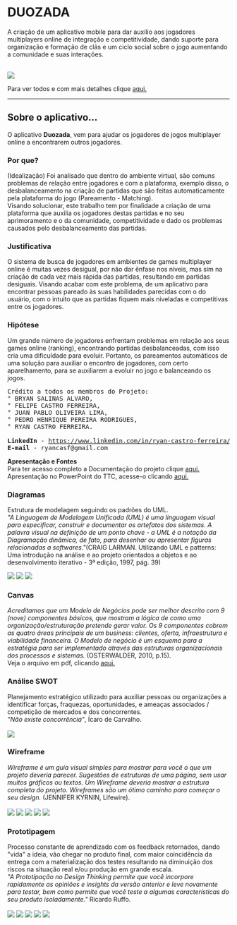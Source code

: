 <h1>DUOZADA</h1>
<p>A criação de um aplicativo mobile para dar auxílio aos jogadores multiplayers online de integração e competitividade, dando suporte para organização e formação de clãs e um ciclo social sobre o jogo aumentando a comunidade e suas interações.</p><br>
<img src="Prints/bgImage.png">
<p>Para ver todos e com mais detalhes clique <a href="https://drive.google.com/drive/folders/19lLdHaKgz9R5O3Z6H8n3G6-OekDtKsU-?usp=sharing">aqui.</a></p>

<hr>
<h2>Sobre o aplicativo...</h2>
<p>O aplicativo <b>Duozada</b>, vem para ajudar os jogadores de jogos multiplayer online a encontrarem outros jogadores.</p>

<h3>Por que?</h3>
<p>(Idealização) Foi analisado que dentro do ambiente virtual, são comuns problemas de relação entre jogadores e com a plataforma, exemplo disso, o desbalanceamento na criação de partidas que são feitas automaticamente pela plataforma do jogo (Pareamento - Matching).<br>
Visando solucionar, este trabalho tem por finalidade a criação de uma plataforma que auxilia os jogadores destas partidas e no seu aprimoramento e o da comunidade, competitividade e dado os problemas causados pelo desbalanceamento das partidas.</p>

<h3>Justificativa</h3>
<p>O sistema de busca de jogadores em ambientes de games multiplayer online é muitas vezes desigual, por não dar ênfase nos níveis, mas sim na criação de cada vez mais rápida das partidas, resultando em partidas desiguais. Visando acabar com este problema, de um aplicativo para encontrar pessoas pareado às suas habilidades parecidas com o do usuário, com o intuito que as partidas fiquem mais niveladas e competitivas entre os jogadores.</p>

<h3>Hipótese</h3>
<p>Um grande número de jogadores enfrentam problemas em relação aos seus games online (ranking), encontrando partidas desbalanceadas, com isso cria uma dificuldade para evoluir. Portanto, os pareamentos automáticos de uma solução para auxiliar o encontro de jogadores, com certo aparelhamento, para se auxiliarem a evoluir no jogo e balanceando os jogos.</p>

<pre>
Crédito a todos os membros do Projeto:
° BRYAN SALINAS ALVARO,
° FELIPE CASTRO FERREIRA,
° JUAN PABLO OLIVEIRA LIMA,
° PEDRO HENRIQUE PEREIRA RODRIGUES,
° RYAN CASTRO FERREIRA.

<b>LinkedIn</b> - <a href="https://www.linkedin.com/in/ryan-castro-ferreira">https://www.linkedin.com/in/ryan-castro-ferreira/</a>
<b>E-mail</b> - ryancasf@gmail.com
</pre>

<p><b>Apresentação e Fontes</b><br>
Para ter acesso completo a Documentação do projeto clique <a href="https://drive.google.com/file/d/1aTZbS0YBQOecufmyb3bAIUYoDaDMsEES/view?usp=sharing">aqui.</a> <br>
Apresentação no PowerPoint do TTC, acesse-o clicando <a href="https://drive.google.com/file/d/1hULb8eFEdxTo4XTDczrdkPIYIDV1OlOE/view?usp=sharing">aqui.</a></p>

<h3>Diagramas</h3>
<p>Estrutura de modelagem seguindo os padrões do UML.<br>
<i>"A Linguagem de Modelagem Unificada (UML) é uma linguagem visual para especificar, construir e documentar os artefatos dos sistemas. A palavra visual na definição de um ponto chave - a UML é a notação da Diagramação dinâmica, de fato, para desenhar ou apresentar figuras relacionadas a softwares."</i>(CRAIG LARMAN. Utilizando UML e patterns: Uma introdução na análise e ao projeto orientados a objetos e ao desenvolvimento iterativo - 3ª edição, 1997, pág. 39)</p>
<p><img src="Diagrama/Case Diagram.PNG">
<img src="Diagrama/Class Diagram.PNG">
<img src="Diagrama/Diagram Tinder.PNG">

<h3>Canvas</h3>
<p><i>Acreditamos que um Modelo de Negócios pode ser melhor descrito com 9 (nove) componentes básicos, que mostram a lógica de como uma organização/estruturação pretende gerar valor. Os 9 componentes cobrem as quatro áreas principais de um business: clientes, oferta, infraestrutura e viabilidade financeira. O Modelo de negócio é um esquema para a estratégia para ser implementado através das estruturas organizacionais dos processos e sistemas.</i> (OSTERWALDER, 2010, p.15). <br>
Veja o arquivo em pdf, clicando <a href="https://drive.google.com/file/d/1cWiYbHXC9-HB3L_8Y48hrWa90SHUNIHM/view?usp=sharing">aqui.</a></p>

<h3>Análise SWOT</h3>
<p>Planejamento estratégico utilizado para auxiliar pessoas ou organizações a identificar forças, fraquezas, oportunidades, e ameaças associados / competição de mercados e dos concorrentes.<br>
<i>"Não existe concorrência"</i>, Ícaro de Carvalho. <br> <br>
<img src="wireframe/análise swot.PNG"></p>

<h3>Wireframe</h3>
<p><i>Wireframe é um guia visual simples para mostrar para você o que um projeto deveria parecer. Sugestões de estruturas de uma página, sem usar muitos gráficos ou textos. Um Wireframe deveria mostrar a estrutura completa do projeto. Wireframes são um ótimo caminho para começar o seu design.</i> (JENNIFER KYRNIN, Lifewire).<br> <br>
<img src="wireframe/wireframe - recuperar senha, login e criar conta.png">
<img src="wireframe/Wireframe - Perfil, escolha jogo e configuração.png">
<img src="wireframe/Wireframe - Match, chat e criação de perfil.png">
<img src="wireframe/Wireframe - Chat em grupo e criação de notícias.png">
<img src="wireframe/Wireframe - Notícias e recuperar senha.png">
</p>

<h3>Prototipagem</h3>
<p>Processo constante de aprendizado com os feedback retornados, dando "vida" a ideia, vão chegar no produto final, com maior coincidência da entrega com a materialização dos testes resultando na diminuição dos riscos na situação real e/ou produção em grande escala.<br>
<i>"A Prototipação no Design Thinking permite que você incorpore rapidamente as opiniões e insights da versão anterior e leve novamente para testar, bem como permite que você teste a algumas características do seu produto isoladamente."</i> Ricardo Ruffo.<br><br>

<img src="wireframe/Prototipação - chat, chat em grupo e criação de notícias.png">
<img src="wireframe/Prototipação - Criação, notícias e match.png">
<img src="wireframe/Prototipação - Criação perfil, configuração e perfil.png">
<img src="wireframe/Prototipação - Escolha de jogo.png">
<img src="wireframe/Prototipação - Login e recuperação de senha.png">
